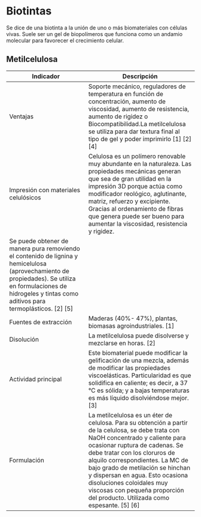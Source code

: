 # Biotintas
Se dice de una biotinta a la unión de uno o más biomateriales con células vivas. Suele ser un gel de biopolímeros que funciona como un andamio molecular para favorecer el crecimiento celular.

## Metilcelulosa

| Indicador | Descripción |
| --- | --- |
| Ventajas |Soporte mecánico, reguladores de temperatura en función de concentración, aumento de viscosidad, aumento de resistencia, aumento de rigidez o Biocompatibilidad.La metilcelulosa se utiliza para dar textura final al tipo de gel y poder imprimirlo  [1] [2] [4] |
| Impresión con materiales celulósicos | Celulosa es un polímero renovable muy abundante en la naturaleza. Las propiedades mecánicas generan que sea de gran utilidad en la impresión 3D porque actúa como modificador reológico, aglutinante, matriz, refuerzo y excipiente. Gracias al ordenamiento de fibras que genera puede ser bueno para aumentar la viscosidad, resistencia y rigidez.
Se puede obtener de manera pura removiendo el contenido de lignina y hemicelulosa (aprovechamiento de propiedades). Se utiliza en formulaciones de hidrogeles y tintas como aditivos para termoplásticos. [2] [5]|
|Fuentes de extracción| Maderas (40%- 47%), plantas, biomasas agroindustriales. [1]		|
| Disolución |La metilcelulosa puede disolverse y mezclarse en horas. [2]		|
|Actividad principal| Este biomaterial puede modificar la gelificación de una mezcla, además de modificar las propiedades viscoelásticas. Particularidad es que solidifica en caliente; es decir, a 37 °C es sólida; y a bajas temperaturas es más líquido disolviéndose mejor. [3]		|
|Formulación| La metilcelulosa es un éter de celulosa. Para su obtención a partir de la celulosa, se debe trata con NaOH concentrado y caliente para ocasionar ruptura de cadenas. Se debe tratar con los cloruros de alquilo correspondientes. La MC de bajo grado de metilación se hinchan y dispersan en agua. Esto ocasiona disoluciones coloidales muy viscosas con pequeña proporción del producto. Utilizada como espesante. [5] [6]		|
